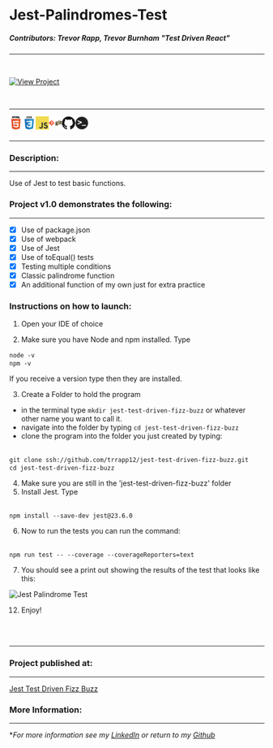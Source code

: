 ﻿# Jest-Palindromes-Test


##### Contributors: Trevor Rapp, Trevor Burnham "Test Driven React"

---

<br>

[![View Project](https://user-images.githubusercontent.com/11747875/141705232-471a0b9c-ca45-4540-a1b6-740c5e1becbe.png)](https://trrapp12.github.io/Jest-Palindromes-Test/)

<br>

---

<img align="left" alt="HTML5" width="26px" src="https://raw.githubusercontent.com/github/explore/80688e429a7d4ef2fca1e82350fe8e3517d3494d/topics/html/html.png" />
<img align="left" alt="CSS3" width="26px" src="https://raw.githubusercontent.com/github/explore/80688e429a7d4ef2fca1e82350fe8e3517d3494d/topics/css/css.png" />
<img align="left" alt="JavaScript" width="26px" src="https://raw.githubusercontent.com/github/explore/80688e429a7d4ef2fca1e82350fe8e3517d3494d/topics/javascript/javascript.png" />
<img align="left" alt="Git" width="26px" src="https://raw.githubusercontent.com/github/explore/80688e429a7d4ef2fca1e82350fe8e3517d3494d/topics/git/git.png" />
<img align="left" alt="GitHub" width="26px" src="https://raw.githubusercontent.com/github/explore/78df643247d429f6cc873026c0622819ad797942/topics/github/github.png" />
<img align="left" alt="Terminal" width="26px" src="https://raw.githubusercontent.com/github/explore/80688e429a7d4ef2fca1e82350fe8e3517d3494d/topics/terminal/terminal.png" />

<br>
<br>

---

### Description:


---

Use of Jest to test basic functions. 

### Project v1.0 demonstrates the following:
---

- [x] Use of package.json
- [x] Use of webpack
- [x] Use of Jest
- [x] Use of toEqual() tests 
- [x] Testing multiple conditions
- [x] Classic palindrome function
- [x] An additional function of my own just for extra practice

### Instructions on how to launch:


1. Open your IDE of choice

2. Make sure you have Node and npm installed.  Type 

``` 
node -v 
npm -v

```
If you receive a version type then they are installed. 
  
3. Create a Folder to hold the program
  - in the terminal type `mkdir jest-test-driven-fizz-buzz` or whatever other name you want to call it. 
  - navigate into the folder by typing `cd jest-test-driven-fizz-buzz`
  - clone the program into the folder you just created by typing: 
 
 ```
 
 git clone ssh://github.com/trrapp12/jest-test-driven-fizz-buzz.git 
 cd jest-test-driven-fizz-buzz

 ```
  
4. Make sure you are still in the 'jest-test-driven-fizz-buzz' folder
5. Install Jest.  Type

```

npm install --save-dev jest@23.6.0

```

6. Now to run the tests you can run the command:

```

npm run test -- --coverage --coverageReporters=text

```

7. You should see a print out showing the results of the test that looks like this: 

![Jest Palindrome Test](https://user-images.githubusercontent.com/11747875/156976986-43979dd2-722c-490f-884f-5e261db2cad2.JPG)

12. Enjoy!
<br>
<br>

---


### Project published at: 
---

[Jest Test Driven Fizz Buzz](https://trrapp12.github.io/Jest-Palindromes-Test/)

### More Information:
---

\**For more information see my [LinkedIn](https://www.linkedin.com/in/trevor-rapp-042a1037) or return to my [Github](https://github.com/trrapp12)*


<br>
<br>
<br>
<br>
<br>
<br>
<br>


